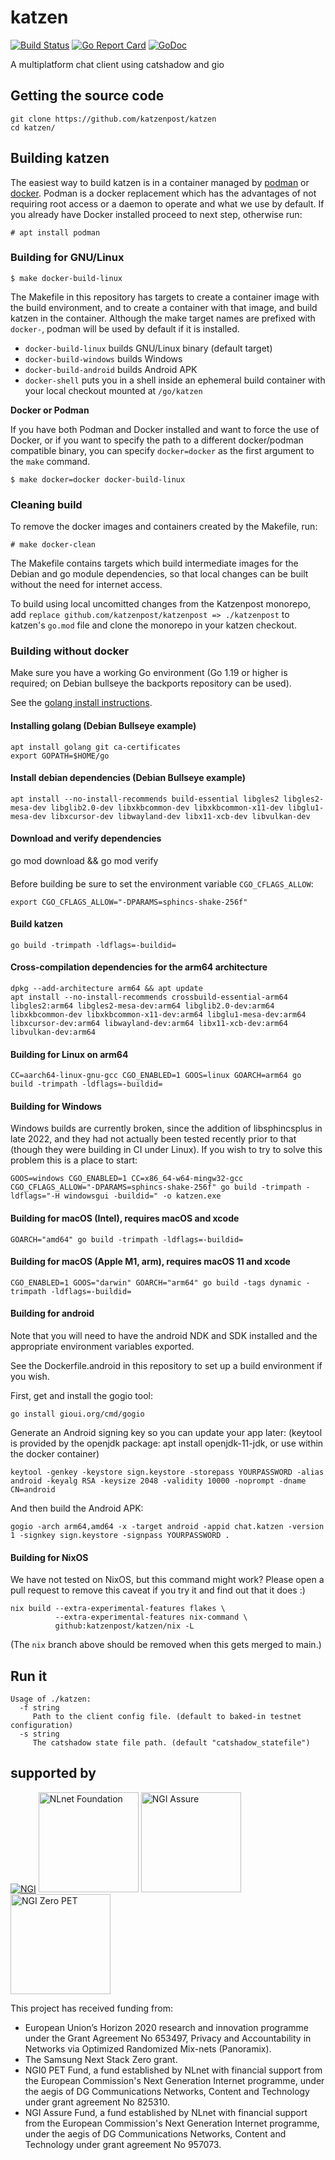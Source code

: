 katzen
=======

[![Build Status](https://github.com/katzenpost/katzen/actions/workflows/go.yml/badge.svg?branch=main)](https://github.com/katzenpost/katzen/actions/workflows/go.yml)
[![Go Report Card](https://goreportcard.com/badge/github.com/katzenpost/katzen)](https://goreportcard.com/report/github.com/katzenpost/katzen)
[![GoDoc](https://godoc.org/github.com/golang/gddo?status.svg)](https://pkg.go.dev/github.com/katzenpost/katzen?tab=doc)

A multiplatform chat client using catshadow and gio

## Getting the source code

    git clone https://github.com/katzenpost/katzen
    cd katzen/

## Building katzen

The easiest way to build katzen is in a container managed by
[podman](https://podman.io/) or
[docker](https://en.wikipedia.org/wiki/Docker_(software)). Podman is a docker
replacement which has the advantages of not requiring root access or a daemon to
operate and what we use by default. If you already have Docker installed proceed
to next step, otherwise run:

```
# apt install podman
```

### Building for GNU/Linux

```
$ make docker-build-linux
```

The Makefile in this repository has targets to create a container image with the
build environment, and to create a container with that image, and build katzen
in the container. Although the make target names are prefixed with `docker-`,
podman will be used by default if it is installed. 

- `docker-build-linux` builds GNU/Linux binary (default target)
- `docker-build-windows` builds Windows
- `docker-build-android` builds Android APK
- `docker-shell` puts you in a shell inside an ephemeral build container with your local
checkout mounted at `/go/katzen`

**Docker or Podman**

If you have both Podman and Docker installed and want to force the use of
Docker, or if you want to specify the path to a different docker/podman
compatible binary, you can specify `docker=docker` as the first argument to the
`make` command. 

```
$ make docker=docker docker-build-linux
```

### Cleaning build

To remove the docker images and containers created by the Makefile, run: 

```
# make docker-clean
```

The Makefile contains targets which build intermediate images for the Debian 
and go module dependencies, so that local changes can be built without the 
need for internet access.

To build using local uncomitted changes from the Katzenpost monorepo, add
`replace github.com/katzenpost/katzenpost => ./katzenpost` to katzen's `go.mod`
file and clone the monorepo in your katzen checkout.

### Building without docker

Make sure you have a working Go environment (Go 1.19 or higher is required;
on Debian bullseye the backports repository can be used).

See the [golang install instructions](http://golang.org/doc/install.html).

#### Installing golang (Debian Bullseye example)

    apt install golang git ca-certificates
    export GOPATH=$HOME/go

#### Install debian dependencies (Debian Bullseye example)

    apt install --no-install-recommends build-essential libgles2 libgles2-mesa-dev libglib2.0-dev libxkbcommon-dev libxkbcommon-x11-dev libglu1-mesa-dev libxcursor-dev libwayland-dev libx11-xcb-dev libvulkan-dev

#### Download and verify dependencies

   go mod download && go mod verify

####

Before building be sure to set the environment variable `CGO_CFLAGS_ALLOW`:

    export CGO_CFLAGS_ALLOW="-DPARAMS=sphincs-shake-256f"

#### Build katzen

    go build -trimpath -ldflags=-buildid=

#### Cross-compilation dependencies for the arm64 architecture

    dpkg --add-architecture arm64 && apt update
    apt install --no-install-recommends crossbuild-essential-arm64 libgles2:arm64 libgles2-mesa-dev:arm64 libglib2.0-dev:arm64 libxkbcommon-dev libxkbcommon-x11-dev:arm64 libglu1-mesa-dev:arm64 libxcursor-dev:arm64 libwayland-dev:arm64 libx11-xcb-dev:arm64 libvulkan-dev:arm64

#### Building for Linux on arm64

    CC=aarch64-linux-gnu-gcc CGO_ENABLED=1 GOOS=linux GOARCH=arm64 go build -trimpath -ldflags=-buildid=

#### Building for Windows

Windows builds are currently broken, since the addition of libsphincsplus in
late 2022, and they had not actually been tested recently prior to that (though
they were building in CI under Linux). If you wish to try to solve this problem
this is a place to start:

    GOOS=windows CGO_ENABLED=1 CC=x86_64-w64-mingw32-gcc CGO_CFLAGS_ALLOW="-DPARAMS=sphincs-shake-256f" go build -trimpath -ldflags="-H windowsgui -buildid=" -o katzen.exe

#### Building for macOS (Intel), requires macOS and xcode

    GOARCH="amd64" go build -trimpath -ldflags=-buildid=

#### Building for macOS (Apple M1, arm), requires macOS 11 and xcode

    CGO_ENABLED=1 GOOS="darwin" GOARCH="arm64" go build -tags dynamic -trimpath -ldflags=-buildid=

#### Building for android

Note that you will need to have the android NDK and SDK installed and the
appropriate environment variables exported.

See the Dockerfile.android in this repository to set up a build environment if you wish.

First, get and install the gogio tool:

    go install gioui.org/cmd/gogio

Generate an Android signing key so you can update your app later:
(keytool is provided by the openjdk package: apt install openjdk-11-jdk, or use within the docker container)

    keytool -genkey -keystore sign.keystore -storepass YOURPASSWORD -alias android -keyalg RSA -keysize 2048 -validity 10000 -noprompt -dname CN=android

And then build the Android APK:

    gogio -arch arm64,amd64 -x -target android -appid chat.katzen -version 1 -signkey sign.keystore -signpass YOURPASSWORD .

#### Building for NixOS

We have not tested on NixOS, but this command might work? Please open a pull
request to remove this caveat if you try it and find out that it does :)

    nix build --extra-experimental-features flakes \
              --extra-experimental-features nix-command \
              github:katzenpost/katzen/nix -L

(The `nix` branch above should be removed when this gets merged to main.)

## Run it

    Usage of ./katzen:
      -f string
         Path to the client config file. (default to baked-in testnet configuration)
      -s string
         The catshadow state file path. (default "catshadow_statefile")

## supported by

[![NGI](https://katzenpost.mixnetworks.org/_static/images/eu-flag-tiny.jpg)](https://www.ngi.eu/about/)
<a href="https://nlnet.nl"><img src="https://nlnet.nl/logo/banner.svg" width="160" alt="NLnet Foundation"/></a>
<a href="https://nlnet.nl/assure"><img src="https://nlnet.nl/image/logos/NGIAssure_tag.svg" width="160" alt="NGI Assure"/></a>
<a href="https://nlnet.nl/NGI0"><img src="https://nlnet.nl/image/logos/NGI0PET_tag.svg" width="160" alt="NGI Zero PET"/></a>

This project has received funding from:

* European Union’s Horizon 2020 research and innovation programme under the Grant Agreement No 653497, Privacy and Accountability in Networks via Optimized Randomized Mix-nets (Panoramix).
* The Samsung Next Stack Zero grant.
* NGI0 PET Fund, a fund established by NLnet with financial support from the European Commission's Next Generation Internet programme, under the aegis of DG Communications Networks, Content and Technology under grant agreement No 825310.
* NGI Assure Fund, a fund established by NLnet with financial support from the European Commission's Next Generation Internet programme, under the aegis of DG Communications Networks, Content and Technology under grant agreement No 957073.
